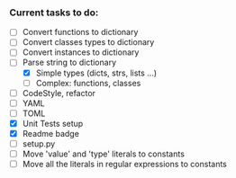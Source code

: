### Current tasks to do:  


* [ ] Convert functions to dictionary  
* [ ] Convert classes types to dictionary  
* [ ] Convert instances to dictionary  
* [ ] Parse string to dictionary
  * [x] Simple types (dicts, strs, lists ...)  
  * [ ] Complex: functions, classes  
* [ ] CodeStyle, refactor  
* [ ] YAML  
* [ ] TOML  
* [x] Unit Tests setup
* [x] Readme badge
* [ ] setup.py  
* [ ] Move 'value' and 'type' literals to constants  
* [ ] Move all the literals in regular expressions to constants